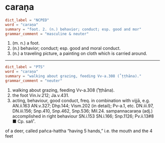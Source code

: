 # caraṇa

``` toml
dict_label = "NCPED"
word = "caraṇa"
summary = "foot. 2. (n.) behavior; conduct; esp. good and mor"
grammar_comment = "masculine & neuter"
```

1. (m. n.) a foot.
2. (n.) behavior; conduct; esp. good and moral conduct.
3. (n.) a traveling picture, a painting on cloth which is carried around.

--------------------

``` toml
dict_label = "PTS"
word = "caraṇa"
summary = "walking about grazing, feeding Vv-a.308 (˚ṭṭhāna)."
grammar_comment = "neuter"
```

1. walking about grazing, feeding Vv\-a.308 (˚ṭṭhāna).
2. the foot Vin.iv.212; Ja.v.431.
3. acting, behaviour, good conduct, freq. in combination with vijjā, e.g. AN.ii.163 AN.v.327; Dhp.144; Vism.202 (in detail); Pv\-a.1, etc. DN.iii.97, DN.iii.156; Snp.410, Snp.462, Snp.536; Mil.24. sampannacaraṇa (adj.) accomplished in right behaviour SN.i.153 SN.i.166; Snp.1126; Pv.ii.13#8  
   ■ Cp. sañ˚.

of a deer, called pañca\-hattha “having 5 hands,” i.e. the mouth and the 4 feet

